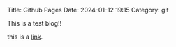 Title: Github Pages
Date: 2024-01-12 19:15
Category: git

This is a test blog!!

this is a [link](https://webneshin.com).
